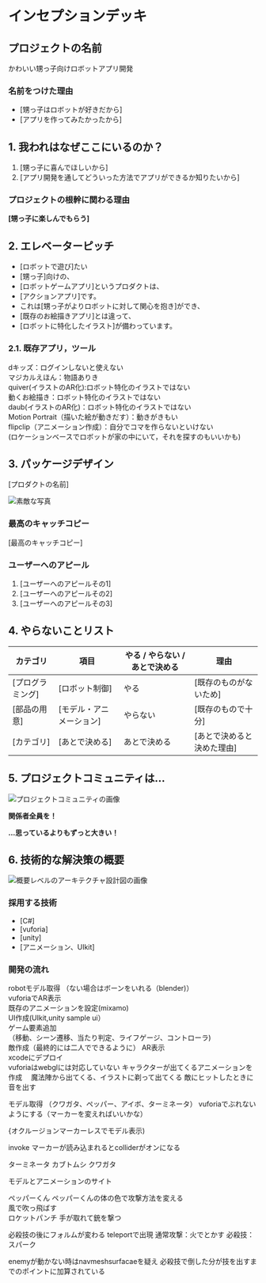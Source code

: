 # インセプションデッキ

## プロジェクトの名前

かわいい甥っ子向けロボットアプリ開発

### 名前をつけた理由

- [甥っ子はロボットが好きだから]
- [アプリを作ってみたかったから]

<div style="page-break-before:always">
</div>

## 1\. 我われはなぜここにいるのか？

1. [甥っ子に喜んでほしいから]
2. [アプリ開発を通してどういった方法でアプリができるか知りたいから]

### プロジェクトの根幹に関わる理由

**[甥っ子に楽しんでもらう]**

<div style="page-break-before:always">
</div>

## 2\. エレベーターピッチ

- [ロボットで遊び]たい
- [甥っ子]向けの、
- [ロボットゲームアプリ]というプロダクトは、
- [アクションアプリ]です。
- これは[甥っ子がよりロボットに対して関心を抱き]ができ、
- [既存のお絵描きアプリ]とは違って、
- [ロボットに特化したイラスト]が備わっています。

### 2.1\. 既存アプリ，ツール
dキッズ：ログインしないと使えない  
マジカルえほん：物語ありき  
quiver(イラストのAR化):ロボット特化のイラストではない  
動くお絵描き：ロボット特化のイラストではない  
daub(イラストのAR化)：ロボット特化のイラストではない  
Motion Portrait（描いた絵が動きだす）：動きがきもい  
flipclip（アニメーション作成）：自分でコマを作らないといけない  
(ロケーションベースでロボットが家の中にいて，それを探すのもいいかも)


<div style="page-break-before:always">
</div>

## 3\. パッケージデザイン

[プロダクトの名前]

![素敵な写真]()

### 最高のキャッチコピー

[最高のキャッチコピー]

### ユーザーへのアピール

1. [ユーザーへのアピールその1]
2. [ユーザーへのアピールその2]
3. [ユーザーへのアピールその3]

<div style="page-break-before:always">
</div>

## 4\. やらないことリスト

カテゴリ| 項目| やる / やらない / あとで決める | 理由
------ | -------- | ------------- | --------------
[プログラミング] | [ロボット制御]   | やる| [既存のものがないため]
[部品の用意] | [モデル・アニメーション] | やらない  | [既存のもので十分]
[カテゴリ] | [あとで決める] | あとで決める             | [あとで決めると決めた理由]

<div style="page-break-before:always">
</div>

## 5\. プロジェクトコミュニティは...

![プロジェクトコミュニティの画像]()

**関係者全員を！**

**...思っているよりもずっと大きい！**

<div style="page-break-before:always">
</div>

## 6\. 技術的な解決策の概要

![概要レベルのアーキテクチャ設計図の画像]()

### 採用する技術

- [C#]
- [vuforia]
- [unity]
- [アニメーション、UIkit]

### 開発の流れ
robotモデル取得  （ない場合はボーンをいれる（blender)）  
vuforiaでAR表示  
既存のアニメーションを設定(mixamo)     
UI作成(UIkit,unity sample ui）  
ゲーム要素追加  
（移動、シーン遷移、当たり判定、ライフゲージ、コントローラ)  
敵作成（最終的には二人でできるように）
AR表示  
xcodeにデプロイ  
 vuforiaはwebglには対応していない
キャラクターが出てくるアニメーションを作成
　魔法陣から出てくる、イラストに剃って出てくる
敵にヒットしたときに音を出す


モデル取得  （クワガタ、ペッパー、アイボ、ターミネータ）
vuforiaでぶれないようにする（マーカーを変えればいいかな）

{オクルージョンマーカーレスでモデル表示)

invoke
 マーカーが読み込まれるとcolliderがオンになる

ターミネータ
カブトムシ
クワガタ

モデルとアニメーションのサイト

ペッパーくん
ペッパーくんの体の色で攻撃方法を変える  
風で吹っ飛ばす  
ロケットパンチ
手が取れて銃を撃つ

必殺技の後にフォルムが変わる
teleportで出現
通常攻撃：火でとかす
必殺技：スパーク

enemyが動かない時はnavmeshsurfacaeを疑え
必殺技で倒した分が技を出すまでのポイントに加算されている


<!-- <div style="page-break-before:always">
</div>

## 7\. 夜も眠れなくなるような問題は何だろう？

- [もし起きたらこわーいこと、その1]
- [もし起きたらこわーいこと、その2]
- [もし起きたらこわーいこと、その3]

<div style="page-break-before:always">
</div>

## 8\. 期間を見極める

![ざっくりしたタイムラインの画像]()

**あくまで推測であって、確約するものではありません。**

<div style="page-break-before:always">
</div>

## 9\. トレードオフ・スライダー

### 典型的なフォース

|  max  |  >>>  |  >>>  |  >>>  |  min  | 項目                       |
| :---: | :---: | :---: | :---: | :---: | :------------------------ |
|   o   |       |       |       |       |  機能をぜんぶ揃える（スコープ）|
|       |   o   |       |       |       |  予算内に収める（予算）       |
|       |       |   o   |       |       |  期日を死守する（時間）       |
|       |       |       |   o   |       |  高い品質、少ない欠陥（品質）  |

### 上記以外で重要なこと

|  max  |  >>>  |  >>>  |  >>>  |  min  | 項目                       |
| :---: | :---: | :---: | :---: | :---: | :------------------------ |
|   o   |       |       |       |       |  使い勝手                   |
|       |   o   |       |       |       |  とにかくシンプルに！         |
|       |       |   o   |       |       |  詳細な監査ログ              |
|       |       |       |   o   |       |  [などなど]                 |

<div style="page-break-before:always">
</div>

## 10\. 何がどれだけ必要なのか

要素 | 値
--- | -----
人数 | 3名
期間 | 3.5ヶ月
予算 | $250K

### 俺たちの"Aチーム"

人数  | 役割     | 強みや期待すること
---- | ------- | ---------------------------------------------------------
1    | アナリスト | 必要な分だけ必要なときに分析するスタイルで働ける。テストも喜んで手伝える。素早い繰り返し型の開発スタイルで働ける。
2    | 開発者    | C#、MVC.NET、jQuery、SQL、ユニットテスト、リファクタリング、TDD、継続的インテグレーション
0.5  | マネージャ | 顧客と直接顔を合わせてのコミュニケーションを担当する。状況報告、スコープ調整、予算管理、レポートラインへの報告 -->
